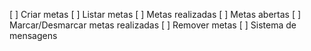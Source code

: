 [  ] Criar metas
[  ] Listar metas
    [  ] Metas realizadas
    [  ] Metas abertas
[  ] Marcar/Desmarcar metas realizadas
[  ] Remover metas
[  ] Sistema de mensagens
